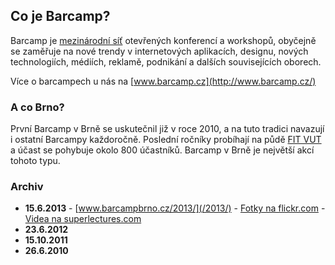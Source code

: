 Co je Barcamp?
--------------
Barcamp je [mezinárodní síť](http://barcamp.org) otevřených konferencí a workshopů, obyčejně se zaměřuje na nové trendy v internetových aplikacích, designu, nových technologiích, médiích, reklamě, podnikání a dalších souvisejících oborech.

Více o barcampech u nás na [www.barcamp.cz](http://www.barcamp.cz/)

### A co Brno?

První Barcamp v Brně se uskutečnil již v roce 2010, a na tuto tradici navazují i ostatní Barcampy každoročně. Poslední ročníky probíhají na půdě [FIT VUT](http://www.fit.vutbr.cz/) a účast se pohybuje okolo 800 účastníků. Barcamp v Brně je největší akcí tohoto typu.

### Archiv

 - **15.6.2013** - [www.barcampbrno.cz/2013/](/2013/) - [Fotky na flickr.com](https://www.flickr.com/photos/97646969@N07/sets/72157634248667014/page3/) - [Videa na superlectures.com](http://www.superlectures.com/barcampbrno2013/)
 - **23.6.2012**
 - **15.10.2011**
 - **26.6.2010**